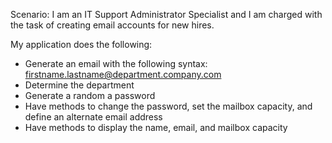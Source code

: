 Scenario: I am an IT Support Administrator Specialist and I am
charged with the task of creating email accounts for new hires.

My application does the following:
- Generate an email with the following syntax: firstname.lastname@department.company.com
- Determine the department
- Generate a random a password
- Have methods to change the password, set the mailbox capacity, and define an alternate
email address
- Have methods to display the name, email, and mailbox capacity

